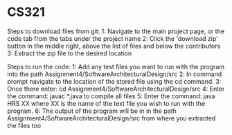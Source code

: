 # CS321
Steps to download files from git:
1: Navigate to the main project page, or the code tab from the tabs under the project name
2: Click the 'download zip' button in the middle right, above the list of files and below the contributors
3: Extract the zip file to the desired location

Steps to run the code:
1: Add any test files you want to run with the program into the path Assignment4/SoftwareArchitecturalDesign/src
2: In command prompt navigate to the location of the stored file using the cd <file name> command.
3: Once there enter: cd Assignment4/SoftwareArchitecturalDesign/src
4: Enter the command: javac *.java to compile all files
5: Enter the command: java HRS XX where XX is the name of the text file you wish to run with the program.
6: The output of the program will be in in the path Assignment4/SoftwareArchitecturalDesign/src from where you extracted the files too